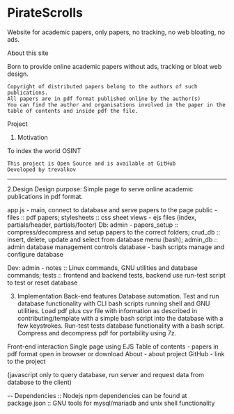 # PirateScrolls
Website for academic papers, only papers, no tracking, no web bloating, no ads.

 About this site

Born to provide online academic papers without ads, tracking or bloat web design.

    Copyright of distributed papers belong to the authors of such publications.
    All papers are in pdf format published online by the author(s)
    You can find the author and organisations involved in the paper in the table of contents and inside pdf the file.


Project

1. Motivation

To index the world OSINT

    This project is Open Source and is available at GitHub
    Developed by trevalkov

*********************************************************************************************************************************
2.Design
Design purpose: Simple page to serve online academic publications in pdf format.

app.js - main, connect to database and serve papers to the page
public - files :: pdf papers; stylesheets :: css sheet
views - ejs files (index, partials/header, partials/footer)
Db:
admin - papers_setup :: compress/decompress and setup papers to the correct folders; crud_db :: insert, delete, update and select from database menu (bash); admin_db :: admin database management controls
database - bash scripts manage and configure database

Dev:
admin - notes :: Linux commands, GNU utilities and database commands; tests :: frontend and backend tests, backend use run-test script to test or reset database

3. Implementation
Back-end features
Database automation.
Test and run database functionality with CLI bash scripts running shell and GNU utilities.
Load pdf plus csv file with information as described in contributing/template with a simple bash script into the database with a few keystrokes.
Run-test tests database functionality with a bash script.
Compress and decompress pdf for portability using 7z.

Front-end interaction
Single page using EJS
Table of contents - papers in pdf format open in browser or download
About - about project
GitHub - link to the project

(javascript only to query database, run server and request data from database to the client)

-- Dependencies
:: Nodejs npm dependencies can be found at package.json
:: GNU tools for mysql/mariadb and unix shell functionality
